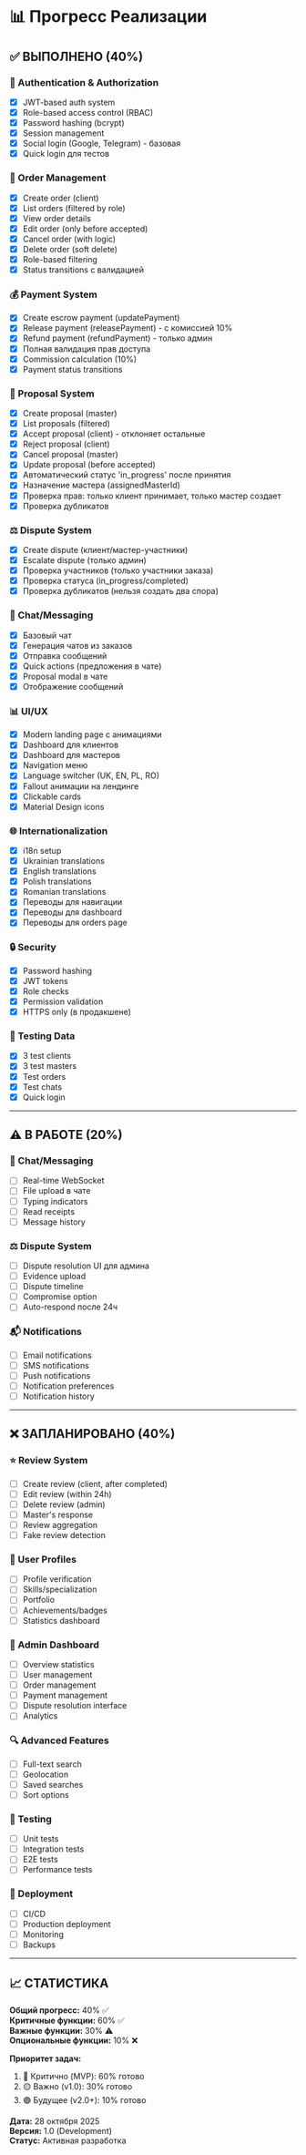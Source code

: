 # 📊 Прогресс Реализации

## ✅ ВЫПОЛНЕНО (40%)

### 🔐 Authentication & Authorization
- [x] JWT-based auth system
- [x] Role-based access control (RBAC)
- [x] Password hashing (bcrypt)
- [x] Session management
- [x] Social login (Google, Telegram) - базовая
- [x] Quick login для тестов

### 📝 Order Management
- [x] Create order (client)
- [x] List orders (filtered by role)
- [x] View order details
- [x] Edit order (only before accepted)
- [x] Cancel order (with logic)
- [x] Delete order (soft delete)
- [x] Role-based filtering
- [x] Status transitions с валидацией

### 💰 Payment System  
- [x] Create escrow payment (updatePayment)
- [x] Release payment (releasePayment) - с комиссией 10%
- [x] Refund payment (refundPayment) - только админ
- [x] Полная валидация прав доступа
- [x] Commission calculation (10%)
- [x] Payment status transitions

### 🤝 Proposal System
- [x] Create proposal (master)
- [x] List proposals (filtered)
- [x] Accept proposal (client) - отклоняет остальные
- [x] Reject proposal (client)
- [x] Cancel proposal (master)
- [x] Update proposal (before accepted)
- [x] Автоматический статус 'in_progress' после принятия
- [x] Назначение мастера (assignedMasterId)
- [x] Проверка прав: только клиент принимает, только мастер создает
- [x] Проверка дубликатов

### ⚖️ Dispute System
- [x] Create dispute (клиент/мастер-участники)
- [x] Escalate dispute (только админ)
- [x] Проверка участников (только участники заказа)
- [x] Проверка статуса (in_progress/completed)
- [x] Проверка дубликатов (нельзя создать два спора)

### 💬 Chat/Messaging
- [x] Базовый чат
- [x] Генерация чатов из заказов
- [x] Отправка сообщений
- [x] Quick actions (предложения в чате)
- [x] Proposal modal в чате
- [x] Отображение сообщений

### 📊 UI/UX
- [x] Modern landing page с анимациями
- [x] Dashboard для клиентов
- [x] Dashboard для мастеров
- [x] Navigation меню
- [x] Language switcher (UK, EN, PL, RO)
- [x] Fallout анимации на лендинге
- [x] Clickable cards
- [x] Material Design icons

### 🌐 Internationalization
- [x] i18n setup
- [x] Ukrainian translations
- [x] English translations
- [x] Polish translations
- [x] Romanian translations
- [x] Переводы для навигации
- [x] Переводы для dashboard
- [x] Переводы для orders page

### 🔒 Security
- [x] Password hashing
- [x] JWT tokens
- [x] Role checks
- [x] Permission validation
- [x] HTTPS only (в продакшене)

### 🧪 Testing Data
- [x] 3 test clients
- [x] 3 test masters
- [x] Test orders
- [x] Test chats
- [x] Quick login

---

## ⚠️ В РАБОТЕ (20%)

### 💬 Chat/Messaging
- [ ] Real-time WebSocket
- [ ] File upload в чате
- [ ] Typing indicators
- [ ] Read receipts
- [ ] Message history

### ⚖️ Dispute System
- [ ] Dispute resolution UI для админа
- [ ] Evidence upload
- [ ] Dispute timeline
- [ ] Compromise option
- [ ] Auto-respond после 24ч

### 📬 Notifications
- [ ] Email notifications
- [ ] SMS notifications
- [ ] Push notifications
- [ ] Notification preferences
- [ ] Notification history

---

## ❌ ЗАПЛАНИРОВАНО (40%)

### ⭐ Review System
- [ ] Create review (client, after completed)
- [ ] Edit review (within 24h)
- [ ] Delete review (admin)
- [ ] Master's response
- [ ] Review aggregation
- [ ] Fake review detection

### 👥 User Profiles  
- [ ] Profile verification
- [ ] Skills/specialization
- [ ] Portfolio
- [ ] Achievements/badges
- [ ] Statistics dashboard

### 👑 Admin Dashboard
- [ ] Overview statistics
- [ ] User management
- [ ] Order management
- [ ] Payment management
- [ ] Dispute resolution interface
- [ ] Analytics

### 🔍 Advanced Features
- [ ] Full-text search
- [ ] Geolocation
- [ ] Saved searches
- [ ] Sort options

### 🧪 Testing
- [ ] Unit tests
- [ ] Integration tests
- [ ] E2E tests
- [ ] Performance tests

### 🚀 Deployment
- [ ] CI/CD
- [ ] Production deployment
- [ ] Monitoring
- [ ] Backups

---

## 📈 СТАТИСТИКА

**Общий прогресс:** 40% ✅  
**Критичные функции:** 60% ✅  
**Важные функции:** 30% ⚠️  
**Опциональные функции:** 10% ❌  

**Приоритет задач:**
1. 🔴 Критично (MVP): 60% готово
2. 🟡 Важно (v1.0): 30% готово
3. 🟢 Будущее (v2.0+): 10% готово

**Дата:** 28 октября 2025  
**Версия:** 1.0 (Development)  
**Статус:** Активная разработка

